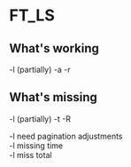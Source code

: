 # FT_LS

## What's working
-l (partially) -a -r

## What's missing
-l (partially) -t -R

-l need pagination adjustments\
-l missing time\
-l miss total